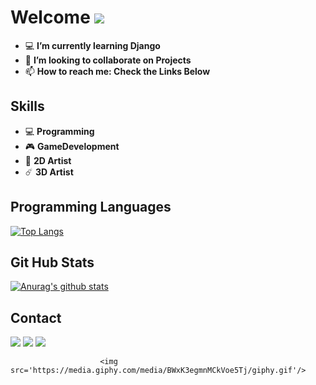 
# Welcome <img src="https://img.icons8.com/fluent/50/000000/github.png"/>
                                                                                        
- 💻 **I’m currently learning Django**                                                  
- 👯 **I’m looking to collaborate on Projects**
- 📫 **How to reach me: Check the Links Below**  
                                                                             
## Skills
* 💻 **Programming**    
* 🎮 **GameDevelopment**         
* 🎨 **2D Artist** 
* ☄️ **3D Artist**

## Programming Languages

[![Top Langs](https://github-readme-stats.vercel.app/api/top-langs/?username=indieD3v)](https://github.com/indieD3v/github-readme-stats)


## Git Hub Stats

[![Anurag's github stats](https://github-readme-stats.vercel.app/api?username=indieD3v&show_icons=true&theme=buefy)](https://github.com/indieD3v/github-readme-stats)
   
   
## Contact
<a href="https://www.instagram.com/code.forever/"><img src="https://img.icons8.com/cute-clipart/64/000000/instagram-new.png"/></a>       <a href="https://mail.google.com/"><img src="https://img.icons8.com/plasticine/64/000000/gmail.png"/></a> 
<a href="https://discord.com/channels/@In Dev"> <img src="https://img.icons8.com/fluent/48/000000/discord-logo.png"/></a>




                        <img src='https://media.giphy.com/media/BWxK3egmnMCkVoe5Tj/giphy.gif'/>
